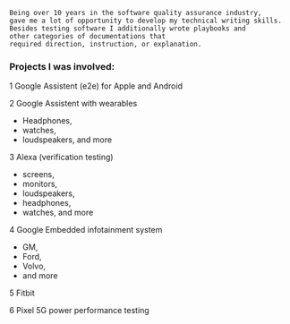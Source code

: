 ```
Being over 10 years in the software quality assurance industry, 
gave me a lot of opportunity to develop my technical writing skills. 
Besides testing software I additionally wrote playbooks and 
other categories of documentations that 
required direction, instruction, or explanation.
```
### Projects I was involved:

1 Google Assistent (e2e) for Apple and Android

2 Google Assistent with wearables
  - Headphones,
  - watches, 
  - loudspeakers, and more

3 Alexa  (verification testing)
  -  screens, 
  - monitors, 
  - loudspeakers, 
  - headphones, 
  - watches, and more

4 Google Embedded infotainment system 
  - GM, 
  - Ford, 
  - Volvo, 
  - and more

5 Fitbit

6 Pixel 5G power performance testing
